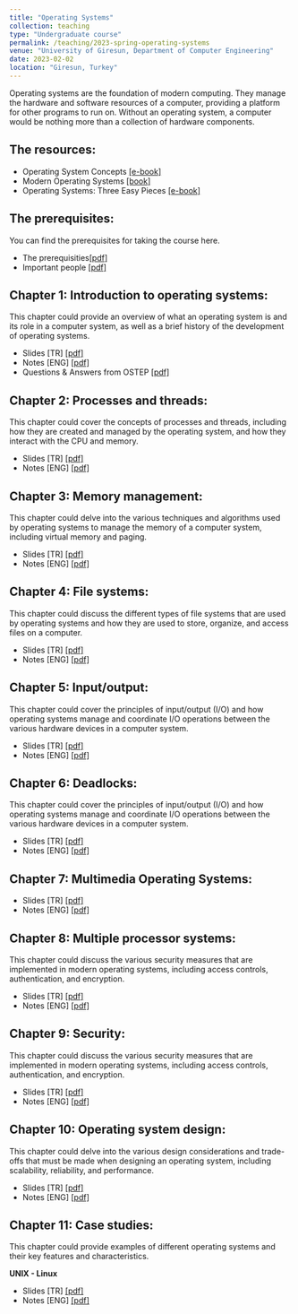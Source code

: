 ```yaml
---
title: "Operating Systems"
collection: teaching
type: "Undergraduate course"
permalink: /teaching/2023-spring-operating-systems
venue: "University of Giresun, Department of Computer Engineering"
date: 2023-02-02
location: "Giresun, Turkey"
---
```


Operating systems are the foundation of modern computing. They manage the hardware and software resources of a computer, providing a platform for other programs to run on. Without an operating system, a computer would be nothing more than a collection of hardware components.

The resources: 
-----

* Operating System Concepts <a href="https://www.os-book.com/OS10/index.html">[e-book]</a>
* Modern Operating Systems <a href="https://www.amazon.com/Modern-Operating-Systems-Andrew-Tanenbaum/dp/013359162X">[book]</a>
* Operating Systems: Three Easy Pieces <a href="https://pages.cs.wisc.edu/~remzi/OSTEP/">[e-book]</a>

The prerequisites: 
-----
You can find the prerequisites for taking the course here.

* The prerequisities<a href="http://sercankulcu.github.io/files/os/0_The_prerequisites.pdf">[pdf]</a>
* Important people <a href="http://sercankulcu.github.io/files/os/0_Important_people.pdf">[pdf]</a>

Chapter 1: Introduction to operating systems: 
-----
This chapter could provide an overview of what an operating system is and its role in a computer system, as well as a brief history of the development of operating systems.

* Slides [TR] <a href="http://sercankulcu.github.io/files/os/1_Bolum_1_Giris.pdf">[pdf]</a>
* Notes [ENG] <a href="http://sercankulcu.github.io/files/os/1_Introduction.pdf">[pdf]</a>
* Questions & Answers from OSTEP <a href="http://sercankulcu.github.io/files/os/1_QA_from_OSTEP.pdf">[pdf]</a>

Chapter 2: Processes and threads: 
-----
This chapter could cover the concepts of processes and threads, including how they are created and managed by the operating system, and how they interact with the CPU and memory.

* Slides [TR] <a href="http://sercankulcu.github.io/files/os/2_Bolum_2_Surecler_Is_Parcaciklari.pdf">[pdf]</a>
* Notes [ENG] <a href="http://sercankulcu.github.io/files/os/2_Processes.pdf">[pdf]</a>

Chapter 3: Memory management: 
-----
This chapter could delve into the various techniques and algorithms used by operating systems to manage the memory of a computer system, including virtual memory and paging.

* Slides [TR] <a href="http://sercankulcu.github.io/files/os/3_Bolum_3_Bellek_Yonetimi.pdf">[pdf]</a>
* Notes [ENG] <a href="http://sercankulcu.github.io/files/os/3_Memory.pdf">[pdf]</a>

Chapter 4: File systems: 
-----

This chapter could discuss the different types of file systems that are used by operating systems and how they are used to store, organize, and access files on a computer.

* Slides [TR] <a href="http://sercankulcu.github.io/files/os/4_Bolum_4_Dosya_Sistemi.pdf">[pdf]</a>
* Notes [ENG] <a href="http://sercankulcu.github.io/files/os/4_File.pdf">[pdf]</a>

Chapter 5: Input/output: 
-----
This chapter could cover the principles of input/output (I/O) and how operating systems manage and coordinate I/O operations between the various hardware devices in a computer system.

* Slides [TR] <a href="http://sercankulcu.github.io/files/os/5_Bolum_5_Giris_Cikis.pdf">[pdf]</a>
* Notes [ENG] <a href="http://sercankulcu.github.io/files/os/5_Input.pdf">[pdf]</a>

Chapter 6: Deadlocks: 
-----
This chapter could cover the principles of input/output (I/O) and how operating systems manage and coordinate I/O operations between the various hardware devices in a computer system.

* Slides [TR] <a href="http://sercankulcu.github.io/files/os/6_Bolum_6_Kilitlenme.pdf">[pdf]</a>
* Notes [ENG] <a href="http://sercankulcu.github.io/files/os/6_Deadlocks.pdf">[pdf]</a>

Chapter 7: Multimedia Operating Systems: 
-----

* Slides [TR] <a href="http://sercankulcu.github.io/files/os/7_Bolum_7_Coklu_Ortam_Isletim_Sistemi.pdf">[pdf]</a>
* Notes [ENG] <a href="http://sercankulcu.github.io/files/os/7_Virtualization.pdf">[pdf]</a>

Chapter 8: Multiple processor systems: 
-----
This chapter could discuss the various security measures that are implemented in modern operating systems, including access controls, authentication, and encryption.

* Slides [TR] <a href="http://sercankulcu.github.io/files/os/8_Bolum_8_Cok_Islemcili_Sistemler.pdf">[pdf]</a>
* Notes [ENG] <a href="http://sercankulcu.github.io/files/os/8_Multiple_Processor.pdf">[pdf]</a>

Chapter 9: Security: 
-----
This chapter could discuss the various security measures that are implemented in modern operating systems, including access controls, authentication, and encryption.

* Slides [TR] <a href="http://sercankulcu.github.io/files/os/9_Bolum_9_Guvenlik.pdf">[pdf]</a>
* Notes [ENG] <a href="http://sercankulcu.github.io/files/os/9_Security.pdf">[pdf]</a>

Chapter 10: Operating system design: 
-----
This chapter could delve into the various design considerations and trade-offs that must be made when designing an operating system, including scalability, reliability, and performance.

* Slides [TR] <a href="http://sercankulcu.github.io/files/os/10_Bolum_10_Isletim_Sistemi_Tasarimi.pdf">[pdf]</a>
* Notes [ENG] <a href="http://sercankulcu.github.io/files/os/10_Design.pdf">[pdf]</a>

Chapter 11: Case studies:
-----
This chapter could provide examples of different operating systems and their key features and characteristics.

<b>UNIX - Linux</b>
* Slides [TR] <a href="http://sercankulcu.github.io/files/os/11_Bolum_11_Linux.pdf">[pdf]</a>
* Notes [ENG] <a href="http://sercankulcu.github.io/files/os/12_Case.pdf">[pdf]</a>
